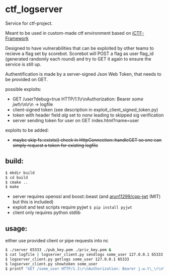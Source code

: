 # ctf_logserver
Service for ctf-project.

Meant to be used in custom-made ctf environment based on [iCTF-Framework](https://github.com/ucsb-seclab/ictf-framework)

Designed to have vulnerabilities that can be exploited by other teams to recieve a flag set by scorebot. Scorebot will POST a flag as user flag_id (generated randomly each round) and try to GET it again to ensure the service is still up.

Authentification is made by a server-signed Json Web Token, that needs to be provided on GET.

possible exploits:
* GET /user?debug=true HTTP/1.1\r\nAuthorization: Bearer _some jwt_\r\n\r\n -> logfile
* client-signed token (see description in exploit\_client\_signed\_token.py)
* token with header field _alg_ set to _none_ leading to skipped sig verification
* server sending token for user on GET index.html?name=user


exploits to be added:
* ~~maybe skip fs::exists() check in HttpConnection::handleGET so one can simply request a token for existing logfile~~

## build:
```bash
$ mkdir build
$ cd build
$ cmake ..
$ make
```

* server requires openssl and boost::beast (and [arun11299/cpp-jwt](https://github.com/arun11299/cpp-jwt) (MIT) but this is included)
* exploit and test scripts require pyjwt `$ pip install pyjwt`
* client only requires python stdlib

## usage:
either use provided client or pipe requests into nc

```bash
$ ./server 65333 ./pub_key.pem ./priv_key.pem &  
$ cat logfile | logserver_client.py sendlogs some_user 127.0.0.1 65333
$ logserver_client.py getlogs some_user 127.0.0.1 65333
$ logserver_client.py showtoken some_user
$ printf "GET /some_user HTTP/1.1\r\nAuthorization: Bearer j.w.t\_\r\n\r\n" | nc 127.0.0.1 65333
```
